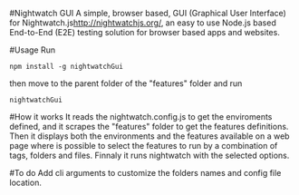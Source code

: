 #Nightwatch GUI
A simple, browser based, GUI (Graphical User Interface) for Nightwatch.js<http://nightwatchjs.org/>,  an easy to use Node.js based End-to-End (E2E) testing solution for browser based apps and websites.

#Usage
Run
````
npm install -g nightwatchGui
````
then move to the parent folder of the "features" folder and run
````
nightwatchGui
````

#How it works
It reads the nightwatch.config.js to get the enviroments defined, and it scrapes the "features" folder to get the features definitions. Then it displays both the environments and the features available on a web page where is possible to select the features to run by a combination of tags, folders and files. Finnaly it runs nightwatch with the selected options.

#To do
Add cli arguments to customize the folders names and config file location. 

